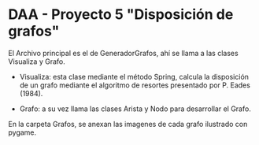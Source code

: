 # DAA - Proyecto 5 "Disposición de grafos"
El Archivo principal es el de GeneradorGrafos, ahí se llama a las clases Visualiza y Grafo. 

  - Visualiza: esta clase mediante el método Spring, calcula la disposición de un grafo mediante el algoritmo de resortes presentado por P. Eades (1984).

  - Grafo: a su vez llama las clases Arista y Nodo para desarrollar el Grafo.

En la carpeta Grafos, se anexan las imagenes de cada grafo ilustrado con pygame.
